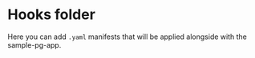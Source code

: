 # Hooks folder

Here you can add `.yaml` manifests that will be applied alongside with the sample-pg-app.
